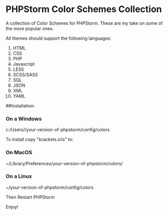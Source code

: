 # PHPStorm Color Schemes Collection

A collection of Color Schemes for PHPStorm. These are my take on some of the more popular ones.

All themes should support the following languages:
1. HTML
2. CSS
3. PHP
4. Javascript
5. LESS
6. SCSS/SASS
7. SQL
8. JSON
9. XML
10. YAML

##Installation:
### On a Windows
c:/Users/<USERNAME>/your-version-of-phpstorm/config/colors

To install copy "brackets.icls" to:
### On MacOS
~/Library/Preferences/your-version-of-phpstorm/colors/

### On a Linux
~/your-version-of-phpstorm/config/colors

Then Restart PHPStorm

Enjoy!
